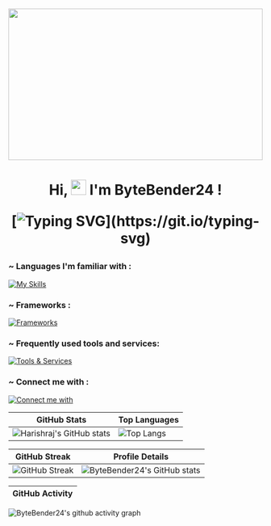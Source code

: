  #

<a align="center">
<img src="welcome.gif" width="100%" height="300px">
</a>

<h1 align="center">
  
Hi, <img src="https://raw.githubusercontent.com/aemmadi/aemmadi/master/wave.gif" alt="chan" width="30px" height="30px"> I'm ByteBender24 !

[![Typing SVG](https://readme-typing-svg.herokuapp.com?font=Fira+Code&pause=1000&center=true&vCenter=true&random=false&width=435&lines=Say+my+Name!;Harishraj+Selvakumar;You+are+goddamn+right!)](https://git.io/typing-svg)
</h1>

<h3 align="left"> ~ Languages I'm familiar with :</h3>

[![My Skills](https://skillicons.dev/icons?i=python,c,java,bash,html,css,ruby,js&theme=dark)](https://skillicons.dev)

<h3 align="left"> ~ Frameworks :</h3>

[![Frameworks](https://skillicons.dev/icons?i=django,flask,bootstrap,sass,tailwind,rails&theme=dark)](https://skillicons.dev)

<h3 align="left"> ~ Frequently used tools and services:</h3>

[![Tools & Services](https://skillicons.dev/icons?i=git,github,linux,mysql,postman,vscode,wordpress,stackoverflow&theme=dark)](https://skillicons.dev)

<h3 align="left"> ~ Connect me with :</h3>

[![Connect me with](https://skillicons.dev/icons?i=linkedin,instagram,twitter&theme=dark)](https://skillicons.dev)

| GitHub Stats                                                                                           | Top Languages                                                                                            |
|--------------------------------------------------------------------------------------------------------|----------------------------------------------------------------------------------------------------------|
| ![Harishraj's GitHub stats](https://github-readme-stats.vercel.app/api?username=ByteBender24&show_icons=true&theme=neon) | ![Top Langs](https://github-readme-stats.vercel.app/api/top-langs/?username=ByteBender24&layout=compact&theme=neon) |

| GitHub Streak                                                                                                  | Profile Details                                                                                               |
|---------------------------------------------------------------------------------------------------------------|---------------------------------------------------------------------------------------------------------------|
| ![GitHub Streak](https://streak-stats.demolab.com/?user=ByteBender24&theme=dark) | ![ByteBender24's GitHub stats](http://github-profile-summary-cards.vercel.app/api/cards/profile-details?username=ByteBender24&theme=2077) |

| GitHub Activity                                                                                               |
|---------------------------------------------------------------------------------------------------------------|
![ByteBender24's github activity graph](https://github-readme-activity-graph.vercel.app/graph?username=ByteBender24&theme=react-dark)

